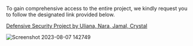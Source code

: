 To gain comprehensive access to the entire project, we kindly request you to follow the designated link provided below.

[Defensive Security Project by Uliana, Nara, Jamal, Crystal](https://docs.google.com/presentation/d/1clJbETp8ji8gHweG5BpJs5cWTZMdVSHU1ys0H8kUU8k/edit?usp=sharing)


![Screenshot 2023-08-07 142749](https://github.com/CyberCuriosity8586/ColumbiaUniversity-CyberSecurityBootCamp/assets/105434347/9db655c8-f5ec-4494-9cde-1cb96e5f7b10)
